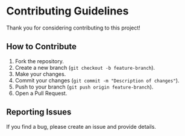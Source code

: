 # Contributing Guidelines

Thank you for considering contributing to this project!

## How to Contribute
1. Fork the repository.
2. Create a new branch (`git checkout -b feature-branch`).
3. Make your changes.
4. Commit your changes (`git commit -m "Description of changes"`).
5. Push to your branch (`git push origin feature-branch`).
6. Open a Pull Request.

## Reporting Issues
If you find a bug, please create an issue and provide details.
